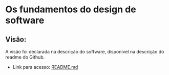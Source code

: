 # Os fundamentos do design de software

## Visão:
A visão foi declarada na descrição do software, disponível na descrição do readme do Github.
-  Link para acesso: [README.md](https://github.com/joycebeatriz/Trabalho_Final_Muuvie#descrição)
<br>
